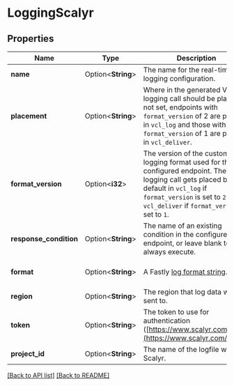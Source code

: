 # LoggingScalyr

## Properties

Name | Type | Description | Notes
------------ | ------------- | ------------- | -------------
**name** | Option<**String**> | The name for the real-time logging configuration. | 
**placement** | Option<**String**> | Where in the generated VCL the logging call should be placed. If not set, endpoints with `format_version` of 2 are placed in `vcl_log` and those with `format_version` of 1 are placed in `vcl_deliver`.  | 
**format_version** | Option<**i32**> | The version of the custom logging format used for the configured endpoint. The logging call gets placed by default in `vcl_log` if `format_version` is set to `2` and in `vcl_deliver` if `format_version` is set to `1`.  | [default to FormatVersion_v2]
**response_condition** | Option<**String**> | The name of an existing condition in the configured endpoint, or leave blank to always execute. | 
**format** | Option<**String**> | A Fastly [log format string](https://docs.fastly.com/en/guides/custom-log-formats). | [default to %h %l %u %t "%r" %&gt;s %b]
**region** | Option<**String**> | The region that log data will be sent to. | [default to Region_US]
**token** | Option<**String**> | The token to use for authentication ([https://www.scalyr.com/keys](https://www.scalyr.com/keys)). | 
**project_id** | Option<**String**> | The name of the logfile within Scalyr. | [default to logplex]

[[Back to API list]](../README.md#documentation-for-api-endpoints) [[Back to README]](../README.md)


